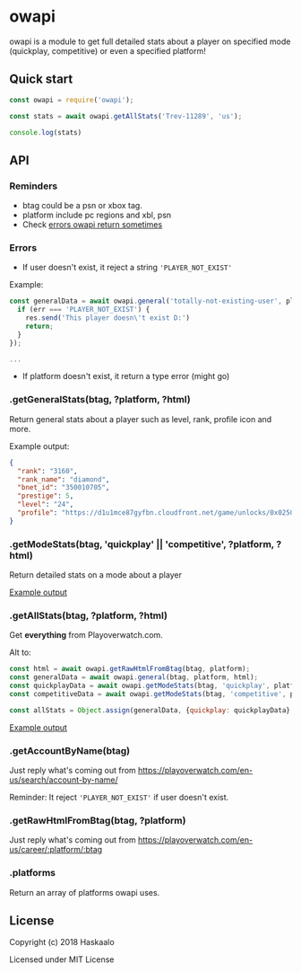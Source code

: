 # owapi

owapi is a module to get full detailed stats about a player on specified mode (quickplay, competitive) or even a specified platform!

## Quick start

```js
const owapi = require('owapi');

const stats = await owapi.getAllStats('Trev-11289', 'us');

console.log(stats)
```

## API

### Reminders

* btag could be a psn or xbox tag.
* platform include pc regions and xbl, psn
* Check [errors owapi return sometimes](#errors)

### Errors

* If user doesn't exist, it reject a string `'PLAYER_NOT_EXIST'`

Example:
```js
const generalData = await owapi.general('totally-not-existing-user', platform).catch((err) => {
  if (err === 'PLAYER_NOT_EXIST') {
    res.send('This player doesn\'t exist D:')
    return;
  }
});

...
```

* If platform doesn't exist, it return a type error (might go)

### .getGeneralStats(btag, ?platform, ?html)
Return general stats about a player such as level, rank, profile icon and more.

Example output:

```json
{
  "rank": "3160",
  "rank_name": "diamond",
  "bnet_id": "350010705",
  "prestige": 5,
  "level": "24",
  "profile": "https://d1u1mce87gyfbn.cloudfront.net/game/unlocks/0x02500000000009E1.png"
}
```


### .getModeStats(btag, 'quickplay' || 'competitive', ?platform, ?html)

Return detailed stats on a mode about a player 

[Example output](https://gist.github.com/Haskaalo/12cbc1b8c9eb9bc0c60d3e2d2986044d)

### .getAllStats(btag, ?platform, ?html)

Get **everything** from Playoverwatch.com.

Alt to:

```js
const html = await owapi.getRawHtmlFromBtag(btag, platform);
const generalData = await owapi.general(btag, platform, html);
const quickplayData = await owapi.getModeStats(btag, 'quickplay', platform, html);
const competitiveData = await owapi.getModeStats(btag, 'competitive', platform, html);

const allStats = Object.assign(generalData, {quickplay: quickplayData}, {competitive: competitiveData});
```

[Example output](https://gist.github.com/Haskaalo/7d25f66536aa548f267f1941a2ac45e2)

### .getAccountByName(btag)

Just reply what's coming out from https://playoverwatch.com/en-us/search/account-by-name/

Reminder: It reject `'PLAYER_NOT_EXIST'` if user doesn't exist.

### .getRawHtmlFromBtag(btag, ?platform)

Just reply what's coming out from
https://playoverwatch.com/en-us/career/:platform/:btag

### .platforms

Return an array of platforms owapi uses.

## License

Copyright (c) 2018 Haskaalo

Licensed under MIT License
